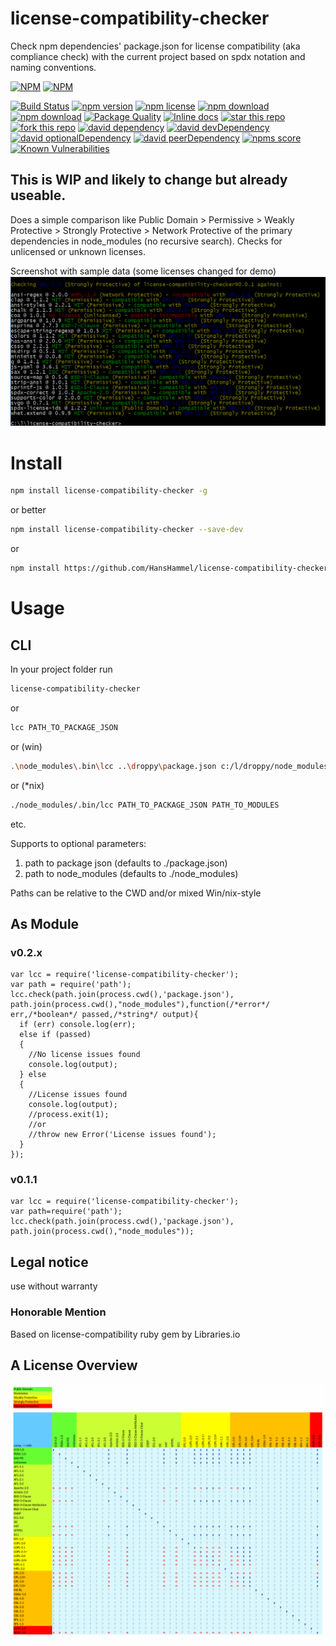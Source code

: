 # license-compatibility-checker
Check npm dependencies' package.json for license compatibility (aka compliance check) with the current project based on spdx notation and naming conventions.

[![NPM](https://nodei.co/npm/license-compatibility-checker.png?downloads=true&downloadRank=true&stars=true)](https://nodei.co/npm/license-compatibility-checker/) 
[![NPM](https://nodei.co/npm-dl/license-compatibility-checker.png?months=9&height=3)](https://nodei.co/npm/license-compatibility-checker/)

[![Build Status](https://travis-ci.org/HansHammel/license-compatibility-checker.svg?branch=master)](https://travis-ci.org/HansHammel/license-compatibility-checker)
[![npm version](https://img.shields.io/npm/v/license-compatibility-checker.svg)](https://www.npmjs.com/package/license-compatibility-checker)
[![npm license](https://img.shields.io/npm/l/license-compatibility-checker.svg)](https://www.npmjs.com/package/license-compatibility-checker)
[![npm download](https://img.shields.io/npm/dm/license-compatibility-checker.svg)](https://www.npmjs.com/package/license-compatibility-checker)
[![npm download](https://img.shields.io/npm/dt/license-compatibility-checker.svg)](https://www.npmjs.com/package/license-compatibility-checker)
[![Package Quality](http://npm.packagequality.com/shield/license-compatibility-checker.svg)](http://packagequality.com/#?package=license-compatibility-checker)
[![Inline docs](http://inch-ci.org/github/HansHammel/license-compatibility-checker.svg?branch=master)](http://inch-ci.org/github/HansHammel/license-compatibility-checker)
[![star this repo](http://githubbadges.com/star.svg?user=HansHammel&repo=license-compatibility-checker&style=flat&color=fff&background=007ec6)](https://github.com/HansHammel/license-compatibility-checker)
[![fork this repo](http://githubbadges.com/fork.svg?user=HansHammel&repo=license-compatibility-checker&style=flat&color=fff&background=007ec6)](https://github.com/HansHammel/license-compatibility-checker/fork)
[![david dependency](https://img.shields.io/david/HansHammel/license-compatibility-checker.svg)](https://david-dm.org/HansHammel/license-compatibility-checker)
[![david devDependency](https://img.shields.io/david/dev/HansHammel/license-compatibility-checker.svg)](https://david-dm.org/HansHammel/license-compatibility-checker)
[![david optionalDependency](https://img.shields.io/david/optional/HansHammel/license-compatibility-checker.svg)](https://david-dm.org/HansHammel/license-compatibility-checker)
[![david peerDependency](https://img.shields.io/david/peer/HansHammel/license-compatibility-checker.svg)](https://david-dm.org/HansHammel/license-compatibility-checker)
[![npms score](https://badges.npms.io/license-compatibility-checker.svg)](https://www.npmjs.com/package/license-compatibility-checker)
[![Known Vulnerabilities](https://snyk.io/test/github/HansHammel/license-compatibility-checker/badge.svg)](https://snyk.io/test/github/HansHammel/license-compatibility-checker)

## This is WIP and likely to change but already useable.
Does a simple comparison like Public Domain > Permissive > Weakly Protective > Strongly Protective > Network Protective of the primary dependencies in node_modules (no recursive search).
Checks for unlicensed or unknown licenses.

Screenshot with sample data (some licenses changed for demo)
[![Screenshot](screenshots/screen.png)](screenshots/screen.png)

# Install

```sh
npm install license-compatibility-checker -g
```

or better

```sh
npm install license-compatibility-checker --save-dev
```

or

```sh
npm install https://github.com/HansHammel/license-compatibility-checker.git --save-dev
```

# Usage

## CLI

In your project folder run

```bash
license-compatibility-checker
```
	
or

```bash
lcc PATH_TO_PACKAGE_JSON
```
	
or (win)

```bash
.\node_modules\.bin\lcc ..\droppy\package.json c:/l/droppy/node_modules
```

or (*nix)

```bash
./node_modules/.bin/lcc PATH_TO_PACKAGE_JSON PATH_TO_MODULES
```

etc.

Supports to optional parameters: 
1. path to package json (defaults to ./package.json)
2. path to node_modules (defaults to ./node_modules)

Paths can be relative to the CWD and/or mixed Win/nix-style 

## As Module

### v0.2.x

```node
var lcc = require('license-compatibility-checker');
var path = require('path');
lcc.check(path.join(process.cwd(),'package.json'), path.join(process.cwd(),"node_modules"),function(/*error*/ err,/*boolean*/ passed,/*string*/ output){
  if (err) console.log(err);
  else if (passed)
  {
	//No license issues found
	console.log(output);
  } else
  { 
	//License issues found 
	console.log(output);
	//process.exit(1);
	//or
	//throw new Error('License issues found');
  }  
});
```

### v0.1.1

```node
var lcc = require('license-compatibility-checker');
var path=require('path');
lcc.check(path.join(process.cwd(),'package.json'), path.join(process.cwd(),"node_modules"));
```

## Legal notice
 
 use without warranty
 
### Honorable Mention
Based on license-compatibility ruby gem by Libraries.io


## A License Overview

[![Licences](licenses.png)](licenses.svg)

